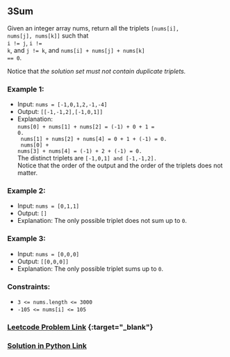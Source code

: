 ## 3Sum

Given an integer array nums, return all the triplets <code>[nums[i], nums[j], nums[k]]</code> such that <br> <code>i != j</code>, <code>i != k</code>, and <code>j != k</code>, and <code>nums[i] + nums[j] + nums[k] == 0</code>.

Notice that <i>the solution set must not contain duplicate triplets.</i>
 

### Example 1:
- Input: <code>nums = [-1,0,1,2,-1,-4]</code>
- Output: <code>[[-1,-1,2],[-1,0,1]]</code>
- Explanation: <br>
<code>nums[0] + nums[1] + nums[2] = (-1) + 0 + 1 = 0. <br>
nums[1] + nums[2] + nums[4] = 0 + 1 + (-1) = 0. <br>
nums[0] + nums[3] + nums[4] = (-1) + 2 + (-1) = 0. <br></code>
The distinct triplets are <code>[-1,0,1] and [-1,-1,2].</code> <br>
Notice that the order of the output and the order of the triplets does not matter.

### Example 2:
- Input: <code>nums = [0,1,1]</code>
- Output: <code>[]</code>
- Explanation: The only possible triplet does not sum up to <code>0</code>.

### Example 3:
- Input: <code>nums = [0,0,0]</code>
- Output: <code>[[0,0,0]]</code>
- Explanation: The only possible triplet sums up to <code>0</code>.
 

### Constraints:

- <code>3 <= nums.length <= 3000</code>
- <code>-105 <= nums[i] <= 105</code>

### [Leetcode Problem Link](https://leetcode.com/problems/3sum) {:target="_blank"}

### [Solution in Python Link](threeSum.py)